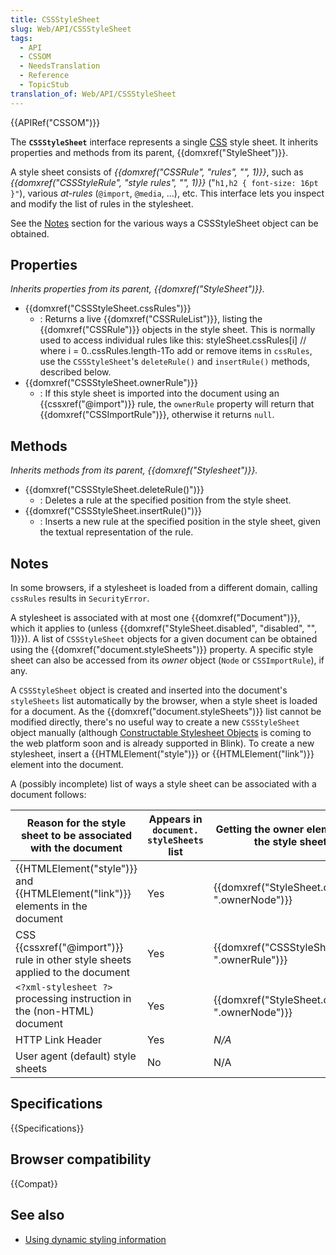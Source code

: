 ```yaml
---
title: CSSStyleSheet
slug: Web/API/CSSStyleSheet
tags:
  - API
  - CSSOM
  - NeedsTranslation
  - Reference
  - TopicStub
translation_of: Web/API/CSSStyleSheet
---
```


{{APIRef("CSSOM")}}

The **`CSSStyleSheet`** interface represents a single [CSS](/ko/docs/Web/CSS) style sheet. It inherits properties and methods from its parent, {{domxref("StyleSheet")}}.

A style sheet consists of _{{domxref("CSSRule", "rules", "", 1)}}_, such as _{{domxref("CSSStyleRule", "style rules", "", 1)}}_ ("`h1,h2 { font-size: 16pt }"`), various _at-rules_ (`@import`, `@media`, ...), etc. This interface lets you inspect and modify the list of rules in the stylesheet.

See the [Notes](#notes) section for the various ways a CSSStyleSheet object can be obtained.

## Properties

_Inherits properties from its parent, {{domxref("StyleSheet")}}._

- {{domxref("CSSStyleSheet.cssRules")}}
  - : Returns a live {{domxref("CSSRuleList")}}, listing the {{domxref("CSSRule")}} objects in the style sheet.
    This is normally used to access individual rules like this: styleSheet.cssRules[i] // where i = 0..cssRules.length-1To add or remove items in `cssRules`, use the `CSSStyleSheet`'s `deleteRule()` and `insertRule()` methods, described below.
- {{domxref("CSSStyleSheet.ownerRule")}}
  - : If this style sheet is imported into the document using an {{cssxref("@import")}} rule, the `ownerRule` property will return that {{domxref("CSSImportRule")}}, otherwise it returns `null`.

## Methods

_Inherits methods from its parent, {{domxref("Stylesheet")}}._

- {{domxref("CSSStyleSheet.deleteRule()")}}
  - : Deletes a rule at the specified position from the style sheet.
- {{domxref("CSSStyleSheet.insertRule()")}}
  - : Inserts a new rule at the specified position in the style sheet, given the textual representation of the rule.

## Notes

In some browsers, if a stylesheet is loaded from a different domain, calling `cssRules` results in `SecurityError`.

A stylesheet is associated with at most one {{domxref("Document")}}, which it applies to (unless {{domxref("StyleSheet.disabled", "disabled", "", 1)}}). A list of `CSSStyleSheet` objects for a given document can be obtained using the {{domxref("document.styleSheets")}} property. A specific style sheet can also be accessed from its _owner_ object (`Node` or `CSSImportRule`), if any.

A `CSSStyleSheet` object is created and inserted into the document's `styleSheets` list automatically by the browser, when a style sheet is loaded for a document. As the {{domxref("document.styleSheets")}} list cannot be modified directly, there's no useful way to create a new `CSSStyleSheet` object manually (although [Constructable Stylesheet Objects](https://wicg.github.io/construct-stylesheets/) is coming to the web platform soon and is already supported in Blink). To create a new stylesheet, insert a {{HTMLElement("style")}} or {{HTMLElement("link")}} element into the document.

A (possibly incomplete) list of ways a style sheet can be associated with a document follows:

| Reason for the style sheet to be associated with the document                                  | Appears in `document. styleSheets` list | Getting the owner element/rule given the style sheet object          | The interface for the owner object                                                                                              | Getting the CSSStyleSheet object from the owner                          |
| ---------------------------------------------------------------------------------------------- | --------------------------------------- | -------------------------------------------------------------------- | ------------------------------------------------------------------------------------------------------------------------------- | ------------------------------------------------------------------------ |
| {{HTMLElement("style")}} and {{HTMLElement("link")}} elements in the document | Yes                                     | {{domxref("StyleSheet.ownerNode", ".ownerNode")}}     | {{domxref("HTMLLinkElement")}}, {{domxref("HTMLStyleElement")}}, or {{domxref("SVGStyleElement")}} | {{domxref("LinkStyle.sheet", ".sheet")}}                     |
| CSS {{cssxref("@import")}} rule in other style sheets applied to the document            | Yes                                     | {{domxref("CSSStyleSheet.ownerRule", ".ownerRule")}} | {{domxref("CSSImportRule")}}                                                                                            | {{domxref("CSSImportRule.styleSheet", ".styleSheet")}} |
| `<?xml-stylesheet ?>` processing instruction in the (non-HTML) document                        | Yes                                     | {{domxref("StyleSheet.ownerNode", ".ownerNode")}}     | {{domxref("ProcessingInstruction")}}                                                                                | {{domxref("LinkStyle.sheet", ".sheet")}}                     |
| HTTP Link Header                                                                               | Yes                                     | _N/A_                                                                | N/A                                                                                                                             | N/A                                                                      |
| User agent (default) style sheets                                                              | No                                      | N/A                                                                  | N/A                                                                                                                             | N/A                                                                      |

## Specifications

{{Specifications}}

## Browser compatibility

{{Compat}}

## See also

- [Using dynamic styling information](/ko/docs/Web/API/CSS_Object_Model/Using_dynamic_styling_information)
